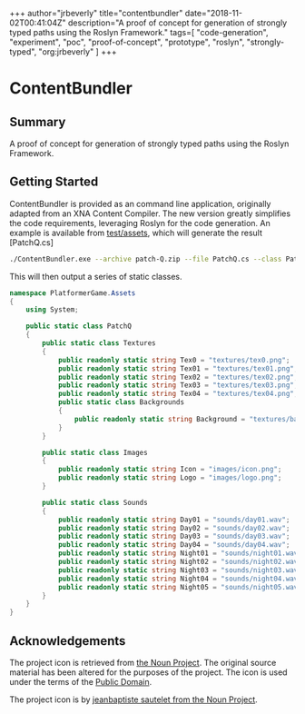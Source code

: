 +++
author="jrbeverly"
title="contentbundler"
date="2018-11-02T00:41:04Z"
description="A proof of concept for generation of strongly typed paths using the Roslyn Framework."
tags=[
  "code-generation",
  "experiment",
  "poc",
  "proof-of-concept",
  "prototype",
  "roslyn",
  "strongly-typed",
  "org:jrbeverly"
]
+++

# ContentBundler

## Summary

A proof of concept for generation of strongly typed paths using the Roslyn Framework.

## Getting Started

ContentBundler is provided as an command line application, originally adapted from an XNA Content Compiler. The new version greatly simplifies the code requirements, leveraging Roslyn for the code generation. An example is available from [test/assets](test/assets), which will generate the result [PatchQ.cs]

```bash
./ContentBundler.exe --archive patch-Q.zip --file PatchQ.cs --class PatchQ --namespace PlatformerGame.Assets
```

This will then output a series of static classes.

```csharp
namespace PlatformerGame.Assets
{
    using System;

    public static class PatchQ
    {
        public static class Textures
        {
            public readonly static string Tex0 = "textures/tex0.png";
            public readonly static string Tex01 = "textures/tex01.png";
            public readonly static string Tex02 = "textures/tex02.png";
            public readonly static string Tex03 = "textures/tex03.png";
            public readonly static string Tex04 = "textures/tex04.png";
            public static class Backgrounds
            {
                public readonly static string Background = "textures/backgrounds/background.png";
            }
        }

        public static class Images
        {
            public readonly static string Icon = "images/icon.png";
            public readonly static string Logo = "images/logo.png";
        }

        public static class Sounds
        {
            public readonly static string Day01 = "sounds/day01.wav";
            public readonly static string Day02 = "sounds/day02.wav";
            public readonly static string Day03 = "sounds/day03.wav";
            public readonly static string Day04 = "sounds/day04.wav";
            public readonly static string Night01 = "sounds/night01.wav";
            public readonly static string Night02 = "sounds/night02.wav";
            public readonly static string Night03 = "sounds/night03.wav";
            public readonly static string Night04 = "sounds/night04.wav";
            public readonly static string Night05 = "sounds/night05.wav";
        }
    }
}
```

## Acknowledgements

The project icon is retrieved from [the Noun Project](docs/icon/icon.json). The original source material has been altered for the purposes of the project. The icon is used under the terms of the [Public Domain](https://creativecommons.org/publicdomain/zero/1.0/).

The project icon is by [jeanbaptiste sautelet from the Noun Project](https://thenounproject.com/term/crane/102655/).